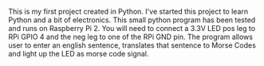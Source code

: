 This is my first project created in Python.
I've started this project to learn Python and a bit of electronics.
This small python program has been tested and runs on Raspberry Pi 2.
You will need to connect a 3.3V LED pos leg to RPi GPIO 4 and the neg leg to one of the RPi GND pin.
The program allows user to enter an english sentence, translates that sentence to Morse Codes and light up the LED as morse code signal.
